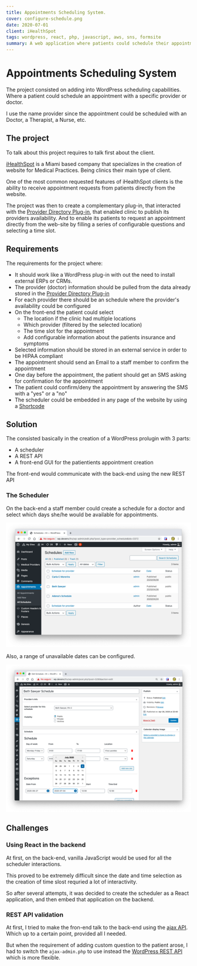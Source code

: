 ```yaml
---
title: Appointments Scheduling System.
cover: configure-schedule.png
date: 2020-07-01
client: iHealthSpot
tags: wordpress, react, php, javascript, aws, sns, formsite
summary: A web application where patients could schedule their appointments from their browser. Used WordPress in the back-end, React on the front-end and the communication was using the WP-JSON Rest API.
---
```


# Appointments Scheduling System

The project consisted on adding into WordPress scheduling capabilities. Where a patient could schedule an appointment with a specific provider or doctor.

I use the name provider since the appointment could be scheduled with an Doctor, a Therapist, a Nurse, etc.

## The project

To talk about this project requires to talk first about the client.

[iHealthSpot](https://ihealthspot.com) is a Miami based company that specializes in the creation of website for Medical Practices. Being clinics their main type of client.

One of the most common requested features of iHealthSpot clients is the ability to receive appointment requests from patients directly from the website.

The project was then to create a complementary plug-in, that interacted with the [Provider Directory Plug-in](../provider-directory-wordpress-plugin), that enabled clinic to publish its providers availability. And to enable its patients to request an appointment directly from the web-site by filling a series of configurable questions and selecting a time slot.

## Requirements

The requirements for the project where:

- It should work like a WordPress plug-in with out the need to install external ERPs or CRMs.
- The provider (doctor) information should be pulled from the data already stored in the [Provider Directory Plug-in](../provider-directly-wordpress-plugin)
- For each provider there should be an schedule where the provider's availability could be configured
- On the front-end the patient could select
  - The location if the clinic had multiple locations
  - Which provider (filtered by the selected location)
  - The time slot for the appointment
  - Add configurable information about the patients insurance and symptoms
- Selected information should be stored in an external service in order to be HIPAA compliant
- The appointment should send an Email to a staff member to confirm the appointment
- One day before the appointment, the patient should get an SMS asking for confirmation for the appointment
- The patient could confirm/deny the appointment by answering the SMS with a "yes" or a "no"
- The scheduler could be embedded in any page of the website by using a [Shortcode](https://codex.wordpress.org/shortcode)

## Solution

The consisted basically in the creation of a WordPress prolugin with 3 parts:

- A scheduler
- A REST API
- A front-end GUI for the patientients appointment creation

The front-end would communicate with the back-end using the new REST API

### The Scheduler

On the back-end a staff member could create a schedule for a doctor and select which days she/he would be available for appointments.

![List of configured schedules](schedules-list.png)

Also, a range of unavailable dates can be configured.

![A schedule for a doctor](configure-schedule.png)

## Challenges

### Using React in the backend

At first, on the back-end, vanilla JavaScript would be used for all the scheduler interactions.

This proved to be extremely difficult since the date and time selection as the creation of time slost requried a lot of interactivity.

So after several attempts, it was decided to create the scheduler as a React application, and then embed that application on the backend.

### REST API validation

At first, I tried to make the fron-end talk to the back-end using the [ajax API](https://codex.wordpress.org/AJAX_in_Plugins). Which up to a certain point, provided all I needed.

But when the requirement of adding custom question to the patient arose, I had to switch the `ajax-admin.php` to use instead the [WordPress REST API](https://developer.wordpress.org/rest-api/) which is more flexible.



